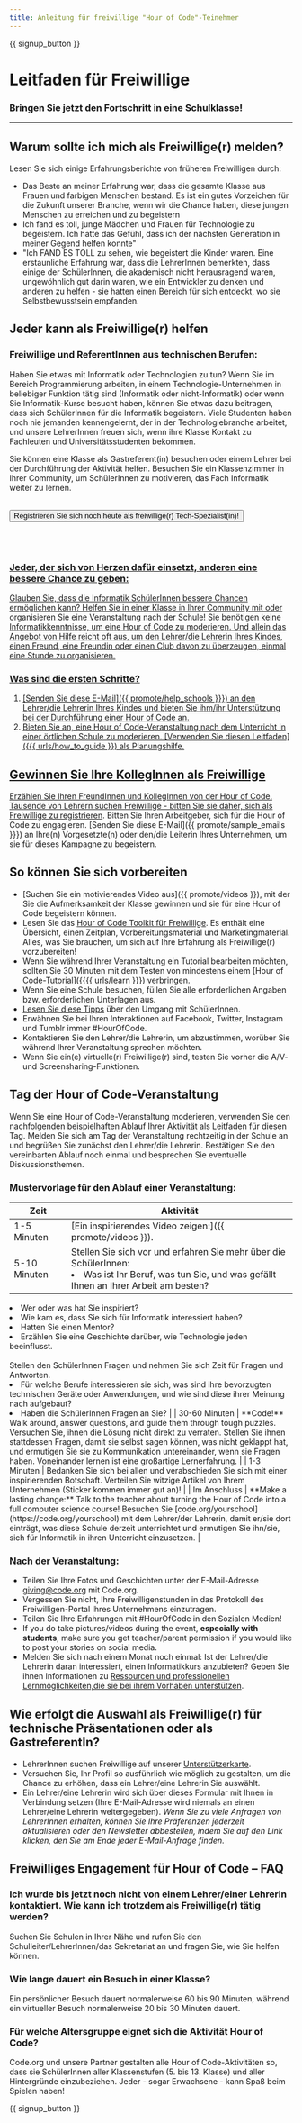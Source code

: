 ```yaml
---
title: Anleitung für freiwillige "Hour of Code"-Teinehmer
---
```


{{ signup_button }}

# Leitfaden für Freiwillige
### Bringen Sie jetzt den Fortschritt in eine Schulklasse!

***

## Warum sollte ich mich als Freiwillige(r) melden?
Lesen Sie sich einige Erfahrungsberichte von früheren Freiwilligen durch:

- Das Beste an meiner Erfahrung war, dass die gesamte Klasse aus Frauen und farbigen Menschen bestand. Es ist ein gutes Vorzeichen für die Zukunft unserer Branche, wenn wir die Chance haben, diese jungen Menschen zu erreichen und zu begeistern
- Ich fand es toll, junge Mädchen und Frauen für Technologie zu begeistern. Ich hatte das Gefühl, dass ich der nächsten Generation in meiner Gegend helfen konnte"
- "Ich FAND ES TOLL zu sehen, wie begeistert die Kinder waren. Eine erstaunliche Erfahrung war, dass die LehrerInnen bemerkten, dass einige der SchülerInnen, die akademisch nicht herausragend waren, ungewöhnlich gut darin waren, wie ein Entwickler zu denken und anderen zu helfen - sie hatten einen Bereich für sich entdeckt, wo sie Selbstbewusstsein empfanden.

## Jeder kann als Freiwillige(r) helfen
### Freiwillige und ReferentInnen aus technischen Berufen:
Haben Sie etwas mit Informatik oder Technologien zu tun? Wenn Sie im Bereich Programmierung arbeiten, in einem Technologie-Unternehmen in beliebiger Funktion tätig sind (Informatik oder nicht-Informatik) oder wenn Sie Informatik-Kurse besucht haben, können Sie etwas dazu beitragen, dass sich SchülerInnen für die Informatik begeistern. Viele Studenten haben noch nie jemanden kennengelernt, der in der Technologiebranche arbeitet, und unsere LehrerInnen freuen sich, wenn ihre Klasse Kontakt zu Fachleuten und Universitätsstudenten bekommen.

Sie können eine Klasse als Gastreferent(in) besuchen oder einem Lehrer bei der Durchführung der Aktivität helfen. Besuchen Sie ein Klassenzimmer in Ihrer Community, um SchülerInnen zu motivieren, das Fach Informatik weiter zu lernen.
<br>
<br>

<a href="https://code.org/volunteer"><button>Registrieren Sie sich noch heute als freiwillige(r) Tech-Spezialist(in)!
</button>

<br>
<br>

### Jeder, der sich von Herzen dafür einsetzt, anderen eine bessere Chance zu geben:
Glauben Sie, dass die Informatik SchülerInnen bessere Chancen ermöglichen kann? Helfen Sie in einer Klasse in Ihrer Community mit oder organisieren Sie eine Veranstaltung nach der Schule! Sie benötigen keine Informatikkenntnisse, um eine Hour of Code zu moderieren. Und allein das Angebot von Hilfe reicht oft aus, um den Lehrer/die Lehrerin Ihres Kindes, einen Freund, eine Freundin oder einen Club davon zu überzeugen, einmal eine Stunde zu organisieren.

### Was sind die ersten Schritte?

1. [Senden Sie diese E-Mail]({{ promote/help_schools }}}) an den Lehrer/die Lehrerin Ihres Kindes und bieten Sie ihm/ihr Unterstützung bei der Durchführung einer Hour of Code an.
2. Bieten Sie an, eine Hour of Code-Veranstaltung nach dem Unterricht in einer örtlichen Schule zu moderieren. [Verwenden Sie diesen Leitfaden]({{{ urls/how_to_guide }}) als Planungshilfe.

## Gewinnen Sie Ihre KollegInnen als Freiwillige
Erzählen Sie Ihren FreundInnen und KollegInnen von der Hour of Code. Tausende von Lehrern suchen Freiwillige - bitten Sie sie daher, sich [als Freiwillige zu registrieren](https://code.org/volunteer). Bitten Sie Ihren Arbeitgeber, sich für die Hour of Code zu engagieren. [Senden Sie diese E-Mail]({{ promote/sample_emails }}}) an Ihre(n) Vorgesetzte(n) oder den/die Leiterin Ihres Unternehmen, um sie für dieses Kampagne zu begeistern.

## So können Sie sich vorbereiten
- [Suchen Sie ein motivierendes Video aus]({{ promote/videos }}), mit der Sie die Aufmerksamkeit der Klasse gewinnen und sie für eine Hour of Code begeistern können.
- Lesen Sie das [Hour of Code Toolkit für Freiwillige](/files/hoc-volunteer-toolkit.pdf). Es enthält eine Übersicht, einen Zeitplan, Vorbereitungsmaterial und Marketingmaterial. Alles, was Sie brauchen, um sich auf Ihre Erfahrung als Freiwillige(r) vorzubereiten!
- Wenn Sie während Ihrer Veranstaltung ein Tutorial bearbeiten möchten, sollten Sie 30 Minuten mit dem Testen von mindestens einem [Hour of Code-Tutorial]({{{{ urls/learn }}}) verbringen.
- Wenn Sie eine Schule besuchen, füllen Sie alle erforderlichen Angaben bzw. erforderlichen Unterlagen aus.
- [Lesen Sie diese Tipps](https://code.org/files/CSTT_Volunteers.pdf) über den Umgang mit SchülerInnen.
- Erwähnen Sie bei Ihren Interaktionen auf Facebook, Twitter, Instagram und Tumblr immer #HourOfCode.
- Kontaktieren Sie den Lehrer/die Lehrerin, um abzustimmen, worüber Sie während Ihrer Veranstaltung sprechen möchten.
- Wenn Sie ein(e) virtuelle(r) Freiwillige(r) sind, testen Sie vorher die A/V- und Screensharing-Funktionen.

## Tag der Hour of Code-Veranstaltung
Wenn Sie eine Hour of Code-Veranstaltung moderieren, verwenden Sie den nachfolgenden beispielhaften Ablauf Ihrer Aktivität als Leitfaden für diesen Tag. Melden Sie sich am Tag der Veranstaltung rechtzeitig in der Schule an und begrüßen Sie zunächst den Lehrer/die Lehrerin. Bestätigen Sie den vereinbarten Ablauf noch einmal und besprechen Sie eventuelle Diskussionsthemen.

### Mustervorlage für den Ablauf einer Veranstaltung:

| Zeit          | Aktivität                                                                                                                                                                                                                                                                                                                                                                                           |
| ------------- | --------------------------------------------------------------------------------------------------------------------------------------------------------------------------------------------------------------------------------------------------------------------------------------------------------------------------------------------------------------------------------------------------- |
| 1-5 Minuten   | [Ein inspirierendes Video zeigen:]({{ promote/videos }}).                                                                                                                                                                                                                                                                                                                                           |
| 5-10 Minuten  | Stellen Sie sich vor und erfahren Sie mehr über die SchülerInnen: </ul><li>Was ist Ihr Beruf, was tun Sie, und was gefällt Ihnen an Ihrer Arbeit am besten?
</li><li>Wer oder was hat Sie inspiriert?</li><li>Wie kam es, dass Sie sich für Informatik interessiert haben?</li><li>Hatten Sie einen Mentor?</li><li>Erzählen Sie eine Geschichte darüber, wie Technologie jeden beeinflusst.
</li><br>Stellen den SchülerInnen Fragen und nehmen Sie sich Zeit für Fragen und Antworten.</br> <li> Für welche Berufe interessieren sie sich, was sind ihre bevorzugten technischen Geräte oder Anwendungen, und wie sind diese ihrer Meinung nach aufgebaut?
 </li><li> Haben die SchülerInnen Fragen an Sie? </ul> |
| 30-60 Minuten | **Code!** Walk around, answer questions, and guide them through tough puzzles. Versuchen Sie, ihnen die Lösung nicht direkt zu verraten. Stellen Sie ihnen stattdessen Fragen, damit sie selbst sagen können, was nicht geklappt hat, und ermutigen Sie sie zu Kommunikation untereinander, wenn sie Fragen haben. Voneinander lernen ist eine großartige Lernerfahrung.                            |
| 1-3 Minuten   | Bedanken Sie sich bei allen und verabschieden Sie sich mit einer inspirierenden Botschaft. Verteilen Sie witzige Artikel von Ihrem Unternehmen (Sticker kommen immer gut an)!                                                                                                                                                                                                                       |
| Im Anschluss  | **Make a lasting change:** Talk to the teacher about turning the Hour of Code into a full computer science course! Besuchen Sie [code.org/yourschool](https://code.org/yourschool) mit dem Lehrer/der Lehrerin, damit er/sie dort einträgt, was diese Schule derzeit unterrichtet und ermutigen Sie ihn/sie, sich für Informatik in ihren Unterricht einzusetzen.                                   |

### Nach der Veranstaltung:
- Teilen Sie Ihre Fotos und Geschichten unter der E-Mail-Adresse giving@code.org mit Code.org.
- Vergessen Sie nicht, Ihre Freiwilligenstunden in das Protokoll des Freiwilligen-Portal Ihres Unternehmens einzutragen.
- Teilen Sie Ihre Erfahrungen mit #HourOfCode in den Sozialen Medien!
- If you do take pictures/videos during the event, **especially with students**, make sure you get teacher/parent permission if you would like to post your stories on social media.
- Melden Sie sich nach einem Monat noch einmal: Ist der Lehrer/die Lehrerin daran interessiert, einen Informatikkurs anzubieten? Geben Sie ihnen Informationen zu [Ressourcen und professionellen Lernmöglichkeiten,die sie bei ihrem Vorhaben unterstützen](https://code.org/yourschool).

## Wie erfolgt die Auswahl als Freiwillige(r) für technische Präsentationen oder als GastreferentIn?
- LehrerInnen suchen Freiwillige auf unserer [Unterstützerkarte](https://code.org/volunteer/local).
- Versuchen Sie, Ihr Profil so ausführlich wie möglich zu gestalten, um die Chance zu erhöhen, dass ein Lehrer/eine Lehrerin Sie auswählt.
- Ein Lehrer/eine Lehrerin wird sich über dieses Formular mit Ihnen in Verbindung setzen (Ihre E-Mail-Adresse wird niemals an einen Lehrer/eine Lehrerin weitergegeben). *Wenn Sie zu viele Anfragen von LehrerInnen erhalten, können Sie Ihre Präferenzen jederzeit aktualisieren oder den Newsletter abbestellen, indem Sie auf den Link klicken, den Sie am Ende jeder E-Mail-Anfrage finden.*

## Freiwilliges Engagement für Hour of Code – FAQ

### Ich wurde bis jetzt noch nicht von einem Lehrer/einer Lehrerin kontaktiert. Wie kann ich trotzdem als Freiwillige(r) tätig werden?
Suchen Sie Schulen in Ihrer Nähe und rufen Sie den Schulleiter/LehrerInnen/das Sekretariat an und fragen Sie, wie Sie helfen können.

### Wie lange dauert ein Besuch in einer Klasse?
Ein persönlicher Besuch dauert normalerweise 60 bis 90 Minuten, während ein virtueller Besuch normalerweise 20 bis 30 Minuten dauert.

### Für welche Altersgruppe eignet sich die Aktivität Hour of Code?
Code.org und unsere Partner gestalten alle Hour of Code-Aktivitäten so, dass sie SchülerInnen aller Klassenstufen (5. bis 13. Klasse) und aller Hintergründe einzubeziehen. Jeder - sogar Erwachsene - kann Spaß beim Spielen haben!



{{ signup_button }}
